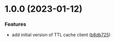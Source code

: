 # 1.0.0 (2023-01-12)


### Features

* add initial version of TTL cache client ([b8db725](https://github.com/bbeesley/bags-of-cache/commit/b8db72522ce8b83569dfb7a45d3af80abb661638))
